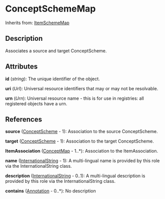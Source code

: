 
# ConceptSchemeMap

Inherits from: [ItemSchemeMap](ItemSchemeMap.md)



## Description

Associates a source and target ConceptScheme.


## Attributes

**id** (*string*): The unique identifier of the object.

**uri** (*Url*): Universal resource identifiers that may or may not be resolvable.

**urn** (*Urn*): Universal resource name - this is for use in registries: all registered objects have a urn.



## References

**source** ([ConceptScheme](../ConceptSchemes/ConceptScheme.md) - 1): Association to the source ConceptScheme.

**target** ([ConceptScheme](../ConceptSchemes/ConceptScheme.md) - 1): Association to the target ConceptScheme.

**ItemAssociation** ([ConceptMap](ConceptMap.md) - 1..*): Association to the ItemAssociation.

**name** ([InternationalString](../Base/InternationalString.md) - 1): A multi-lingual name is provided by this role via the InternationalString class.

**description** ([InternationalString](../Base/InternationalString.md) - 0..1): A multi-lingual description is provided by this role via the InternationalString class.

**contains** ([Annotation](../Base/Annotation.md) - 0..*): No description




